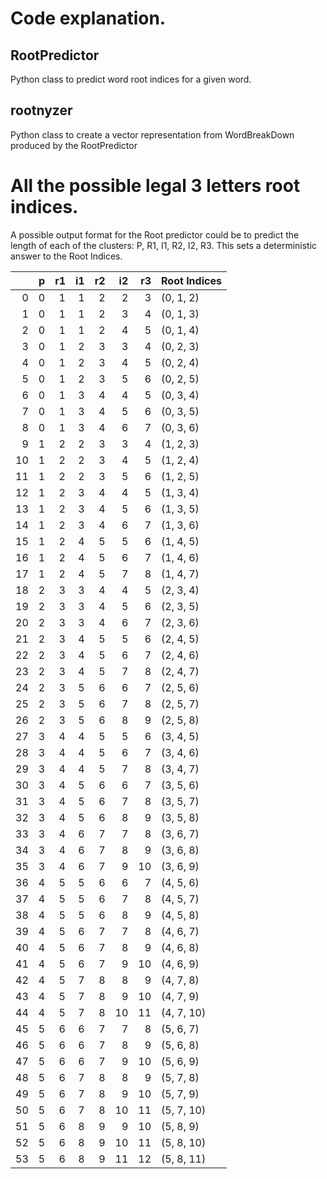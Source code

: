 # Code explanation.
## RootPredictor
Python class to predict word root indices for a given word.
## rootnyzer
Python class to create a vector representation from WordBreakDown produced by the RootPredictor

# All the possible legal 3 letters root indices.
A possible output format for the Root predictor could be to predict the length of each of the clusters: P, R1, I1, R2, I2, R3. This sets a deterministic answer to the Root Indices.

|    |   p |   r1 |   i1 |   r2 |   i2 |   r3 | Root Indices   |
|---:|----:|-----:|-----:|-----:|-----:|-----:|:---------------|
|  0 |   0 |    1 |    1 |    2 |    2 |    3 | (0, 1, 2)      |
|  1 |   0 |    1 |    1 |    2 |    3 |    4 | (0, 1, 3)      |
|  2 |   0 |    1 |    1 |    2 |    4 |    5 | (0, 1, 4)      |
|  3 |   0 |    1 |    2 |    3 |    3 |    4 | (0, 2, 3)      |
|  4 |   0 |    1 |    2 |    3 |    4 |    5 | (0, 2, 4)      |
|  5 |   0 |    1 |    2 |    3 |    5 |    6 | (0, 2, 5)      |
|  6 |   0 |    1 |    3 |    4 |    4 |    5 | (0, 3, 4)      |
|  7 |   0 |    1 |    3 |    4 |    5 |    6 | (0, 3, 5)      |
|  8 |   0 |    1 |    3 |    4 |    6 |    7 | (0, 3, 6)      |
|  9 |   1 |    2 |    2 |    3 |    3 |    4 | (1, 2, 3)      |
| 10 |   1 |    2 |    2 |    3 |    4 |    5 | (1, 2, 4)      |
| 11 |   1 |    2 |    2 |    3 |    5 |    6 | (1, 2, 5)      |
| 12 |   1 |    2 |    3 |    4 |    4 |    5 | (1, 3, 4)      |
| 13 |   1 |    2 |    3 |    4 |    5 |    6 | (1, 3, 5)      |
| 14 |   1 |    2 |    3 |    4 |    6 |    7 | (1, 3, 6)      |
| 15 |   1 |    2 |    4 |    5 |    5 |    6 | (1, 4, 5)      |
| 16 |   1 |    2 |    4 |    5 |    6 |    7 | (1, 4, 6)      |
| 17 |   1 |    2 |    4 |    5 |    7 |    8 | (1, 4, 7)      |
| 18 |   2 |    3 |    3 |    4 |    4 |    5 | (2, 3, 4)      |
| 19 |   2 |    3 |    3 |    4 |    5 |    6 | (2, 3, 5)      |
| 20 |   2 |    3 |    3 |    4 |    6 |    7 | (2, 3, 6)      |
| 21 |   2 |    3 |    4 |    5 |    5 |    6 | (2, 4, 5)      |
| 22 |   2 |    3 |    4 |    5 |    6 |    7 | (2, 4, 6)      |
| 23 |   2 |    3 |    4 |    5 |    7 |    8 | (2, 4, 7)      |
| 24 |   2 |    3 |    5 |    6 |    6 |    7 | (2, 5, 6)      |
| 25 |   2 |    3 |    5 |    6 |    7 |    8 | (2, 5, 7)      |
| 26 |   2 |    3 |    5 |    6 |    8 |    9 | (2, 5, 8)      |
| 27 |   3 |    4 |    4 |    5 |    5 |    6 | (3, 4, 5)      |
| 28 |   3 |    4 |    4 |    5 |    6 |    7 | (3, 4, 6)      |
| 29 |   3 |    4 |    4 |    5 |    7 |    8 | (3, 4, 7)      |
| 30 |   3 |    4 |    5 |    6 |    6 |    7 | (3, 5, 6)      |
| 31 |   3 |    4 |    5 |    6 |    7 |    8 | (3, 5, 7)      |
| 32 |   3 |    4 |    5 |    6 |    8 |    9 | (3, 5, 8)      |
| 33 |   3 |    4 |    6 |    7 |    7 |    8 | (3, 6, 7)      |
| 34 |   3 |    4 |    6 |    7 |    8 |    9 | (3, 6, 8)      |
| 35 |   3 |    4 |    6 |    7 |    9 |   10 | (3, 6, 9)      |
| 36 |   4 |    5 |    5 |    6 |    6 |    7 | (4, 5, 6)      |
| 37 |   4 |    5 |    5 |    6 |    7 |    8 | (4, 5, 7)      |
| 38 |   4 |    5 |    5 |    6 |    8 |    9 | (4, 5, 8)      |
| 39 |   4 |    5 |    6 |    7 |    7 |    8 | (4, 6, 7)      |
| 40 |   4 |    5 |    6 |    7 |    8 |    9 | (4, 6, 8)      |
| 41 |   4 |    5 |    6 |    7 |    9 |   10 | (4, 6, 9)      |
| 42 |   4 |    5 |    7 |    8 |    8 |    9 | (4, 7, 8)      |
| 43 |   4 |    5 |    7 |    8 |    9 |   10 | (4, 7, 9)      |
| 44 |   4 |    5 |    7 |    8 |   10 |   11 | (4, 7, 10)     |
| 45 |   5 |    6 |    6 |    7 |    7 |    8 | (5, 6, 7)      |
| 46 |   5 |    6 |    6 |    7 |    8 |    9 | (5, 6, 8)      |
| 47 |   5 |    6 |    6 |    7 |    9 |   10 | (5, 6, 9)      |
| 48 |   5 |    6 |    7 |    8 |    8 |    9 | (5, 7, 8)      |
| 49 |   5 |    6 |    7 |    8 |    9 |   10 | (5, 7, 9)      |
| 50 |   5 |    6 |    7 |    8 |   10 |   11 | (5, 7, 10)     |
| 51 |   5 |    6 |    8 |    9 |    9 |   10 | (5, 8, 9)      |
| 52 |   5 |    6 |    8 |    9 |   10 |   11 | (5, 8, 10)     |
| 53 |   5 |    6 |    8 |    9 |   11 |   12 | (5, 8, 11)     |

